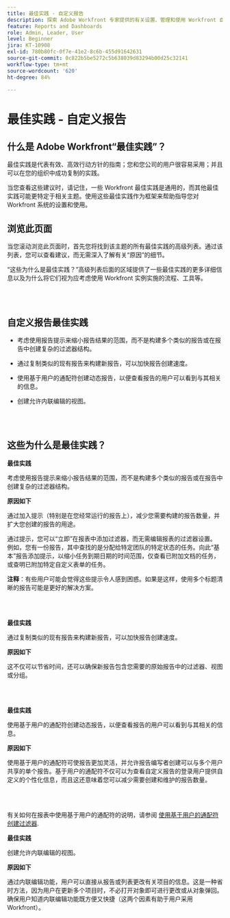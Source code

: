 ```yaml
---
title: 最佳实践 - 自定义报告
description: 探索 Adobe Workfront 专家提供的有关设置、管理和使用 Workfront 自定义报告的最佳实践建议。
feature: Reports and Dashboards
role: Admin, Leader, User
level: Beginner
jira: KT-10908
exl-id: 780b80fc-0f7e-41e2-8c6b-455d91642631
source-git-commit: 0c822b5be5272c5b638039d83294b00d25c32141
workflow-type: tm+mt
source-wordcount: '620'
ht-degree: 84%

---
```


# 最佳实践 - 自定义报告

## 什么是 Adobe Workfront“最佳实践”？

最佳实践是代表有效、高效行动方针的指南；您和您公司的用户很容易采用；并且可以在您的组织中成功复制的实践。

当您查看这些建议时，请记住，一些 Workfront 最佳实践是通用的，而其他最佳实践可能更特定于相关主题。使用这些最佳实践作为框架来帮助指导您对 Workfront 系统的设置和使用。

## 浏览此页面

当您滚动浏览此页面时，首先您将找到该主题的所有最佳实践的高级列表。通过该列表，您可以查看建议，而无需深入了解有关“原因”的细节。

“这些为什么是最佳实践？”高级列表后面的区域提供了一些最佳实践的更多详细信息以及为什么将它们视为应考虑使用 Workfront 实例实施的流程、工具等。

</br>
</br>

## 自定义报告最佳实践

* 考虑使用报告提示来缩小报告结果的范围，而不是构建多个类似的报告或在报告中创建复杂的过滤器结构。

* 通过复制类似的现有报告来构建新报告，可以加快报告创建速度。

* 使用基于用户的通配符创建动态报告，以便查看报告的用户可以看到与其相关的信息。

* 创建允许内联编辑的视图。

</br>
</br>


## 这些为什么是最佳实践？

**最佳实践**

考虑使用报告提示来缩小报告结果的范围，而不是构建多个类似的报告或在报告中创建复杂的过滤器结构。


**原因如下**

通过加入提示（特别是在您经常运行的报告上），减少您需要构建的报告数量，并扩大您创建的报告的用途。

通过提示，您可以“立即”在报表中添加过滤器，而无需编辑报表的过滤器设置。 例如，您有一份报告，其中查找的是分配给特定团队的特定状态的任务。向此“基本”报告添加提示，以缩小任务到期日期的时间范围，仅查看已附加文档的任务，或查明已附加特定自定义表单的任务。


**注释**：有些用户可能会觉得这些提示令人感到困惑。如果是这样，使用多个标题清晰的报告可能是更好的解决方案。


</br>
</br>

**最佳实践**

通过复制类似的现有报告来构建新报告，可以加快报告创建速度。

**原因如下**

这不仅可以节省时间，还可以确保新报告包含您需要的原始报告中的过滤器、视图或分组。

</br>
</br>

**最佳实践**

使用基于用户的通配符创建动态报告，以便查看报告的用户可以看到与其相关的信息。

**原因如下**

使用基于用户的通配符可使报告更加灵活，并允许报告编写者创建可以与多个用户共享的单个报告。基于用户的通配符不仅可以为查看自定义报告的登录用户提供自定义的个性化信息，而且这还意味着您可以减少需要创建和维护的报告数量。

</br>
</br>

有关如何在报表中使用基于用户的通配符的说明，请参阅 [使用基于用户的通配符创建过滤器](https://experienceleague.adobe.com/docs/workfront-learn/tutorials-workfront/reporting/intermediate-reporting/create-filters-with-user-based-wildcards.html).

**最佳实践**

创建允许内联编辑的视图。

**原因如下**

通过内联编辑功能，用户可以直接从报告或列表更改有关项目的信息。这是一种省时方法，因为用户在更新多个项目时，不必打开对象即可进行更改或从对象弹回。 确保用户知道内联编辑功能既方便又快捷（这两个因素有助于用户采用 Workfront）。
